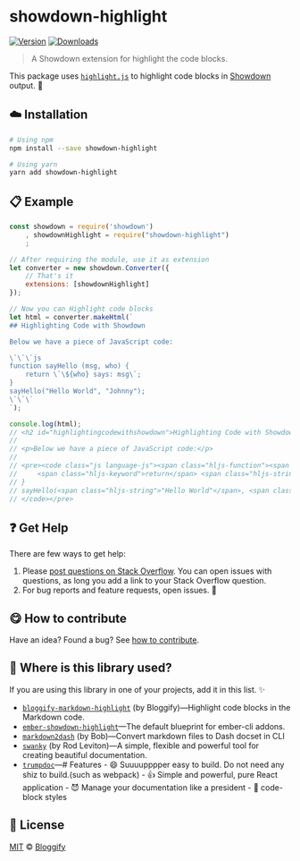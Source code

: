 <!-- Please do not edit this file. Edit the `blah` field in the `package.json` instead. If in doubt, open an issue. -->


# showdown-highlight

 [![Version](https://img.shields.io/npm/v/showdown-highlight.svg)](https://www.npmjs.com/package/showdown-highlight) [![Downloads](https://img.shields.io/npm/dt/showdown-highlight.svg)](https://www.npmjs.com/package/showdown-highlight)

> A Showdown extension for highlight the code blocks.

This package uses [`highlight.js`](https://highlightjs.org) to highlight code blocks in [Showdown](https://github.com/showdownjs/showdown) output. :rocket:

## :cloud: Installation

```sh
# Using npm
npm install --save showdown-highlight

# Using yarn
yarn add showdown-highlight
```


## :clipboard: Example



```js
const showdown = require('showdown')
    , showdownHighlight = require("showdown-highlight")
    ;

// After requiring the module, use it as extension
let converter = new showdown.Converter({
    // That's it
    extensions: [showdownHighlight]
});

// Now you can Highlight code blocks
let html = converter.makeHtml(`
## Highlighting Code with Showdown

Below we have a piece of JavaScript code:

\`\`\`js
function sayHello (msg, who) {
    return \`\${who} says: msg\`;
}
sayHello("Hello World", "Johnny");
\`\`\`
`);

console.log(html);
// <h2 id="highlightingcodewithshowdown">Highlighting Code with Showdown</h2>
//
// <p>Below we have a piece of JavaScript code:</p>
//
// <pre><code class="js language-js"><span class="hljs-function"><span class="hljs-keyword">function</span> <span class="hljs-title">sayHello</span> (<span class="hljs-params">msg, who</span>) </span>{
//     <span class="hljs-keyword">return</span> <span class="hljs-string">`<span class="hljs-subst">${who}</span> says: msg`</span>;
// }
// sayHello(<span class="hljs-string">"Hello World"</span>, <span class="hljs-string">"Johnny"</span>);
// </code></pre>
```



## :question: Get Help

There are few ways to get help:

 1. Please [post questions on Stack Overflow](https://stackoverflow.com/questions/ask). You can open issues with questions, as long you add a link to your Stack Overflow question.
 2. For bug reports and feature requests, open issues. :bug:



## :yum: How to contribute
Have an idea? Found a bug? See [how to contribute][contributing].


## :dizzy: Where is this library used?
If you are using this library in one of your projects, add it in this list. :sparkles:


 - [`bloggify-markdown-highlight`](https://github.com/Bloggify/bloggify-markdown-highlight#readme) (by Bloggify)—Highlight code blocks in the Markdown code.
 - [`ember-showdown-highlight`](https://npmjs.com/package/ember-showdown-highlight)—The default blueprint for ember-cli addons.
 - [`markdown2dash`](https://github.com/eyworldwide/markdown2dash#readme) (by Bob)—Convert markdown files to Dash docset in CLI
 - [`swanky`](https://github.com/swanky-docs/swanky#readme) (by Rod Leviton)—A simple, flexible and powerful tool for creating beautiful documentation.
 - [`trumpdoc`](https://npmjs.com/package/trumpdoc)—# Features - 😄 Suuuupppper easy to build. Do not need any shiz to build.(such as webpack) - 👍 Simple and powerful, pure React application - 😈 Manage your documentation like a president - 📄 code-block styles

## :scroll: License

[MIT][license] © [Bloggify][website]

[license]: http://showalicense.com/?fullname=Bloggify%20%3Csupport%40bloggify.org%3E%20(https%3A%2F%2Fbloggify.org)&year=2016#license-mit
[website]: https://bloggify.org
[contributing]: /CONTRIBUTING.md
[docs]: /DOCUMENTATION.md
